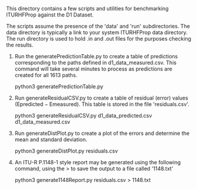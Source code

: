This directory contains a few scripts and utilities for benchmarking ITURHFProp against the D1 Dataset.

The scripts assume the presence of the 'data' and 'run' subdirectories.  The data directory is typically a link to your system ITURHFProp data directory.  The run directory is used to hold .in and .out files for the purposes checking the results.

1. Run the generatePredictionTable.py to create a table of predictions corresponding to the paths defined in d1_data_measured.csv.  This command will take several minutes to process as predictions are created for all 1613 paths.

    python3 generatePredictionTable.py

2. Run generateResidualCSV.py to create a table of residual (error) values (Epredicted − Emeasured).  This table is stored in the file 'residuals.csv'.

    python3 generateResidualCSV.py d1_data_predicted.csv d1_data_measured.csv

3. Run generateDistPlot.py to create a plot of the errors and determine the mean and standard deviation.

    python3 generateDistPlot.py residuals.csv

4. An ITU-R P.1148-1 style report may be generated using the following command, using the > to save the output to a file called '1148.txt'

    python3 generate1148Report.py residuals.csv > 1148.txt
